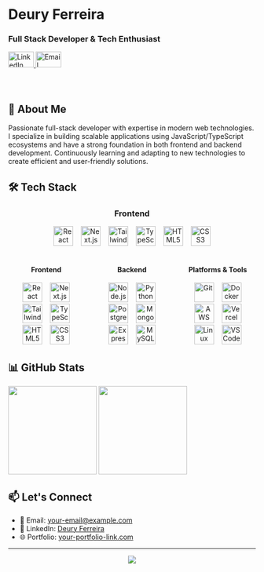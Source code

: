 <h1 align="left">Deury Ferreira</h1>
<h3 align="left">Full Stack Developer & Tech Enthusiast</h3>

<div align="left">
  <a href="https://www.linkedin.com/in/deury-ferreira-2604ab239/" target="_blank">
    <img src="https://raw.githubusercontent.com/maurodesouza/profile-readme-generator/master/src/assets/icons/social/linkedin/default.svg" width="52" height="32" alt="LinkedIn" />
  </a>
  <a href="mailto:your-email@example.com" target="_blank">
    <img src="https://skillicons.dev/icons?i=gmail" width="52" height="32" alt="Email" />
  </a>
</div>

###

<br>

## 🚀 About Me

Passionate full-stack developer with expertise in modern web technologies. I specialize in building scalable applications using JavaScript/TypeScript ecosystems and have a strong foundation in both frontend and backend development. Continuously learning and adapting to new technologies to create efficient and user-friendly solutions.

## 🛠️ Tech Stack

<div align="center">
  
### Frontend
<div align="center">
  <img src="https://skillicons.dev/icons?i=react" height="40" alt="React" />
  <img width="8" />
  <img src="https://skillicons.dev/icons?i=nextjs" height="40" alt="Next.js" />
  <img width="8" />
  <img src="https://skillicons.dev/icons?i=tailwind" height="40" alt="Tailwind CSS" />
  <img width="8" />
  <img src="https://skillicons.dev/icons?i=typescript" height="40" alt="TypeScript" />
  <img width="8" />
  <img src="https://skillicons.dev/icons?i=html" height="40" alt="HTML5" />
  <img width="8" />
  <img src="https://skillicons.dev/icons?i=css" height="40" alt="CSS3" />
</div>

<br>

<div align="center" style="display: grid; grid-template-columns: 1fr 1fr 1fr; gap: 20px; width: 100%;">
  
  <!-- Frontend Column -->
  <div align="center">
    <h4>Frontend</h4>
    <div>
      <img src="https://skillicons.dev/icons?i=react" height="40" alt="React" />
      <img width="8" />
      <img src="https://skillicons.dev/icons?i=nextjs" height="40" alt="Next.js" />
      <br>
      <img src="https://skillicons.dev/icons?i=tailwind" height="40" alt="Tailwind CSS" />
      <img width="8" />
      <img src="https://skillicons.dev/icons?i=typescript" height="40" alt="TypeScript" />
      <br>
      <img src="https://skillicons.dev/icons?i=html" height="40" alt="HTML5" />
      <img width="8" />
      <img src="https://skillicons.dev/icons?i=css" height="40" alt="CSS3" />
    </div>
  </div>

  <!-- Backend Column -->
  <div align="center">
    <h4>Backend</h4>
    <div>
      <img src="https://skillicons.dev/icons?i=nodejs" height="40" alt="Node.js" />
      <img width="8" />
      <img src="https://skillicons.dev/icons?i=py" height="40" alt="Python" />
      <br>
      <img src="https://skillicons.dev/icons?i=postgres" height="40" alt="PostgreSQL" />
      <img width="8" />
      <img src="https://skillicons.dev/icons?i=mongodb" height="40" alt="MongoDB" />
      <br>
      <img src="https://skillicons.dev/icons?i=express" height="40" alt="Express.js" />
      <img width="8" />
      <img src="https://skillicons.dev/icons?i=mysql" height="40" alt="MySQL" />
    </div>
  </div>

  <!-- Platforms & Tools Column -->
  <div align="center">
    <h4>Platforms & Tools</h4>
    <div>
      <img src="https://skillicons.dev/icons?i=git" height="40" alt="Git" />
      <img width="8" />
      <img src="https://skillicons.dev/icons?i=docker" height="40" alt="Docker" />
      <br>
      <img src="https://skillicons.dev/icons?i=aws" height="40" alt="AWS" />
      <img width="8" />
      <img src="https://skillicons.dev/icons?i=vercel" height="40" alt="Vercel" />
      <br>
      <img src="https://skillicons.dev/icons?i=linux" height="40" alt="Linux" />
      <img width="8" />
      <img src="https://skillicons.dev/icons?i=vscode" height="40" alt="VS Code" />
    </div>
  </div>

</div>

</div>

## 📊 GitHub Stats

<div align="left">
  <img height="180em" src="https://github-readme-stats.vercel.app/api?username=YOUR_USERNAME&show_icons=true&theme=dark&hide_border=true&count_private=true" />
  <img height="180em" src="https://github-readme-stats.vercel.app/api/top-langs/?username=YOUR_USERNAME&layout=compact&theme=dark&hide_border=true" />
</div>

## 📫 Let's Connect

- 📧 Email: [your-email@example.com](mailto:deury.fr@gmail.com)
- 💼 LinkedIn: [Deury Ferreira](https://www.linkedin.com/in/deury-ferreira-2604ab239/)
- 🌐 Portfolio: [your-portfolio-link.com](https://deuryferreira.vervel.app)

---

<div align="center">
  
  ![](https://visitor-badge.laobi.icu/badge?page_id=YOUR_USERNAME.YOUR_USERNAME)
  
</div>
